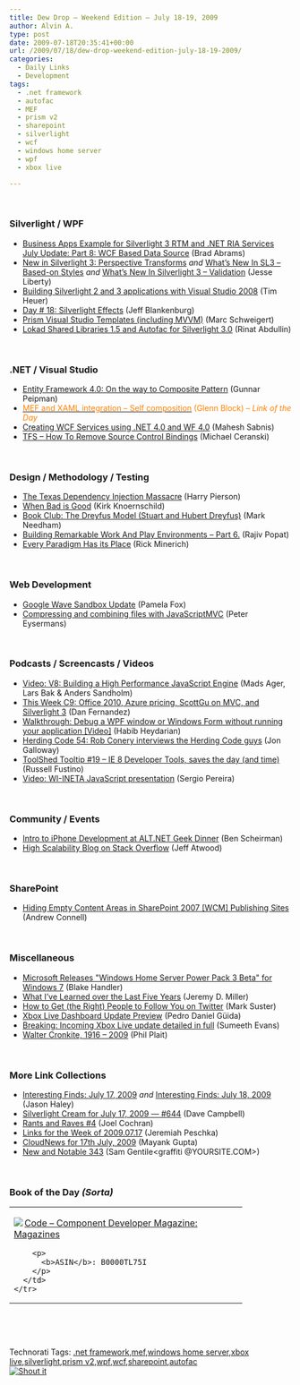 ```yaml
---
title: Dew Drop – Weekend Edition – July 18-19, 2009
author: Alvin A.
type: post
date: 2009-07-18T20:35:41+00:00
url: /2009/07/18/dew-drop-weekend-edition-july-18-19-2009/
categories:
  - Daily Links
  - Development
tags:
  - .net framework
  - autofac
  - MEF
  - prism v2
  - sharepoint
  - silverlight
  - wcf
  - windows home server
  - wpf
  - xbox live

---
```

&#160;

### Silverlight / WPF

  * [Business Apps Example for Silverlight 3 RTM and .NET RIA Services July Update: Part 8: WCF Based Data Source][1] (Brad Abrams)
  * [New in Silverlight 3: Perspective Transforms][2] _and_&#160;[What’s New In SL3 – Based-on Styles][3] _and_&#160;[What’s New In Silverlight 3 &#8211; Validation][4] (Jesse Liberty)
  * [Building Silverlight 2 and 3 applications with Visual Studio 2008][5] (Tim Heuer)
  * [Day # 18: Silverlight Effects][6] (Jeff Blankenburg)
  * [Prism Visual Studio Templates (including MVVM)][7] (Marc Schweigert)
  * [Lokad Shared Libraries 1.5 and Autofac for Silverlight 3.0][8] (Rinat Abdullin)

&#160;

### .NET / Visual Studio

  * [Entity Framework 4.0: On the way to Composite Pattern][9] (Gunnar Peipman)
  * [<font color="#ff8000">MEF and XAML integration – Self composition</font>][10] <font color="#ff8000">(Glenn Block) <em>– Link of the Day</em></font>
  * [Creating WCF Services using .NET 4.0 and WF 4.0][11] (Mahesh Sabnis)
  * [TFS – How To Remove Source Control Bindings][12] (Michael Ceranski)

&#160;

### Design / Methodology / Testing

  * [The Texas Dependency Injection Massacre][13] (Harry Pierson)
  * [When Bad is Good][14] (Kirk Knoernschild)
  * [Book Club: The Dreyfus Model (Stuart and Hubert Dreyfus)][15] (Mark Needham)
  * [Building Remarkable Work And Play Environments &#8211; Part 6.][16] (Rajiv Popat)
  * [Every Paradigm Has its Place][17] (Rick Minerich)

&#160;

### Web Development

  * [Google Wave Sandbox Update][18] (Pamela Fox)
  * [Compressing and combining files with JavaScriptMVC][19] (Peter Eysermans)

&#160;

### Podcasts / Screencasts / Videos

  * [Video: V8: Building a High Performance JavaScript Engine][20] (Mads Ager, Lars Bak & Anders Sandholm)
  * [This Week C9: Office 2010, Azure pricing, ScottGu on MVC, and Silverlight 3][21] (Dan Fernandez)
  * [Walkthrough: Debug a WPF window or Windows Form without running your application [Video]][22] (Habib Heydarian)
  * [Herding Code 54: Rob Conery interviews the Herding Code guys][23] (Jon Galloway)
  * [ToolShed Tooltip #19 &#8211; IE 8 Developer Tools, saves the day (and time)][24] (Russell Fustino)
  * [Video: WI-INETA JavaScript presentation][25] (Sergio Pereira)

&#160;

### Community / Events

  * [Intro to iPhone Development at ALT.NET Geek Dinner][26] (Ben Scheirman)
  * [High Scalability Blog on Stack Overflow][27] (Jeff Atwood)

&#160;

### SharePoint

  * [Hiding Empty Content Areas in SharePoint 2007 [WCM] Publishing Sites][28] (Andrew Connell)

&#160;

### Miscellaneous

  * [Microsoft Releases "Windows Home Server Power Pack 3 Beta" for Windows 7][29] (Blake Handler)
  * [What I’ve Learned over the Last Five Years][30] (Jeremy D. Miller)
  * [How to Get (the Right) People to Follow You on Twitter][31] (Mark Suster)
  * [Xbox Live Dashboard Update Preview][32] (Pedro Daniel Güida)
  * [Breaking: Incoming Xbox Live update detailed in full][33] (Sumeeth Evans)
  * [Walter Cronkite, 1916 &#8211; 2009][34] (Phil Plait)

&#160;

### More Link Collections

  * [Interesting Finds: July 17, 2009][35] _and_&#160;[Interesting Finds: July 18, 2009][36] (Jason Haley)
  * [Silverlight Cream for July 17, 2009 &#8212; #644][37] (Dave Campbell)
  * [Rants and Raves #4][38] (Joel Cochran)
  * [Links for the Week of 2009.07.17][39] (Jeremiah Peschka)
  * [CloudNews for 17th July, 2009][40] (Mayank Gupta)
  * [New and Notable 343][41] (Sam Gentile<graffiti @YOURSITE.COM>)

&#160;

### Book of the Day _(Sorta)_

<div style="padding-bottom: 0px; margin: 0px; padding-left: 0px; padding-right: 0px; display: inline; float: none; padding-top: 0px" id="scid:7dc1bd33-94bd-46fd-a20b-0131235bcd47:81a97e6f-6f98-4d47-8944-4ec73f0c2753" class="wlWriterSmartContent">
  <table cellspacing="0" cellpadding="2" width="400" border="0" unselectable="on">
    <tr>
      <td valign="top" width="400">
        <p>
          <a title="Code - Component Developer Magazine: Magazines" href="http://www.amazon.com/exec/obidos/ASIN/B0000TL75I/alvinashcraft-20"><img data-recalc-dims="1" decoding="async" src="https://i0.wp.com/images.amazon.com/images/P/B0000TL75I.01.MZZZZZZZ.jpg?w=660" border="0" align="left" style="float:left" />Code &#8211; Component Developer Magazine: Magazines</a>
        </p>
        
        <p>
          <b>ASIN</b>: B0000TL75I
        </p>
      </td>
    </tr>
  </table>
</div>

&#160;

<div style="padding-bottom: 0px; margin: 0px; padding-left: 0px; padding-right: 0px; display: inline; float: none; padding-top: 0px" id="scid:C16BAC14-9A3D-4c50-9394-FBFEF7A93539:55ac971b-75d0-4fed-9728-5cfe2f5cd7ee" class="wlWriterSmartContent">
  <!--dotnetkickit-->
</div>

&#160;

<div style="padding-bottom: 0px; margin: 0px; padding-left: 0px; padding-right: 0px; display: inline; float: none; padding-top: 0px" id="scid:0767317B-992E-4b12-91E0-4F059A8CECA8:d3298cee-18e9-459a-8d8c-53d94837225b" class="wlWriterSmartContent">
  Technorati Tags: <a href="http://technorati.com/tags/.net+framework" rel="tag">.net framework</a>,<a href="http://technorati.com/tags/mef" rel="tag">mef</a>,<a href="http://technorati.com/tags/windows+home+server" rel="tag">windows home server</a>,<a href="http://technorati.com/tags/xbox+live" rel="tag">xbox live</a>,<a href="http://technorati.com/tags/silverlight" rel="tag">silverlight</a>,<a href="http://technorati.com/tags/prism+v2" rel="tag">prism v2</a>,<a href="http://technorati.com/tags/wpf" rel="tag">wpf</a>,<a href="http://technorati.com/tags/wcf" rel="tag">wcf</a>,<a href="http://technorati.com/tags/sharepoint" rel="tag">sharepoint</a>,<a href="http://technorati.com/tags/autofac" rel="tag">autofac</a>
</div>

<div class="wlWriterHeaderFooter" style="margin:0px; padding:0px 0px 0px 0px;">
  <div class="shoutIt">
    <a rev="vote-for" href="http://dotnetshoutout.com/Submit?url=http%3a%2f%2fwww.alvinashcraft.com%2f2009%2f07%2f18%2fdew-drop-weekend-edition-july-18-19-2009%2f&title=Dew+Drop+-+Weekend+Edition+-+July+18-19%2c+2009"><img decoding="async" alt="Shout it" src="http://dotnetshoutout.com/image.axd?url=https://morningdew-bpc6g3a0fgaxdxcu.eastus2-01.azurewebsites.net/2009/07/18/dew-drop-weekend-edition-july-18-19-2009/" style="border:0px" /></a>
  </div>
</div>

 [1]: http://blogs.msdn.com/brada/archive/2009/07/17/business-apps-example-for-silverlight-3-rtm-and-net-ria-services-july-update-part-8-wcf-based-data-source.aspx
 [2]: http://feedproxy.google.com/~r/JesseLiberty-SilverlightGeek/~3/wVobMz31Q7M/new-in-silverlight-3-perspective-transforms.aspx
 [3]: http://feedproxy.google.com/~r/JesseLiberty-SilverlightGeek/~3/DzSacVw8KBw/what-s-new-in-sl3-based-on-styles.aspx
 [4]: http://feedproxy.google.com/~r/JesseLiberty-SilverlightGeek/~3/WYPRfHuBxO4/what-s-new-in-silverlight-3-validation.aspx
 [5]: http://feeds.timheuer.com/~r/timheuer/~3/Jg5JusKP46g/build-silverlight-2-and-3-apps-with-visual-studio-2008.aspx
 [6]: http://feedproxy.google.com/~r/Blankenthoughts/~3/vs9y4YFYRcs/day-19-silverlight-effects.aspx
 [7]: http://blogs.msdn.com/publicsector/archive/2009/07/17/prism-visual-studio-templates-including-mvvm.aspx
 [8]: http://feeds.abdullin.com/~r/RinatAbdullin/~3/axMoDTKbzrw/lokad-shared-libraries-15-and-autofac-for-silverlight-30.html
 [9]: http://feedproxy.google.com/~r/gunnarpeipman/~3/s3Uxq_vKLEs/entity-framework-4-0-on-the-way-to-composite-pattern.aspx
 [10]: http://feedproxy.google.com/~r/MyTechnobabble/~3/VC-NzZyDbgI/mef-and-xaml-integration-self-composition.aspx
 [11]: http://feedproxy.google.com/~r/netCurryRecentArticles/~3/hpbvd68OZOo/ShowArticle.aspx
 [12]: http://www.codecapers.com/2009/07/tfs-how-to-remove-source-control.html
 [13]: http://feedproxy.google.com/~r/Devhawk/~3/i8GFMGjrak4/The+Texas+Dependency+Injection+Massacre.aspx
 [14]: http://techdistrict.kirkk.com/2009/07/17/when-bad-is-good/
 [15]: http://feedproxy.google.com/~r/MarkNeedham/~3/IV_t6dtgdSs/
 [16]: http://www.thousandtyone.com/blog/BuildingRemarkableWorkAndPlayEnvironmentsPart6.aspx
 [17]: http://www.atalasoft.com/cs/blogs/rickm/archive/2009/07/17/every-paradigm-has-it-s-place.aspx
 [18]: http://feedproxy.google.com/~r/GoogleWaveDeveloperBlog/~3/wySLMtivhms/google-wave-sandbox-update.html
 [19]: http://peter.worksontheweb.net/post.aspx?id=6211ca47-ca03-4582-846c-fabcf229aca2
 [20]: http://feeds.dzone.com/~r/zones/dotnet/~3/gzuKJhDC_tw/video-v8-building-high
 [21]: http://channel9.msdn.com/shows/This+Week+On+Channel+9/This-Week-C9-Office-2010-Azure-pricing/
 [22]: http://blogs.msdn.com/habibh/archive/2009/07/17/walkthrough-debug-a-wpf-window-or-windows-form-without-running-your-application-video.aspx
 [23]: http://feedproxy.google.com/~r/HerdingCode/~3/Yac3HAtKG9M/
 [24]: http://channel9.msdn.com/shows/toolshed/ToolShed-Tooltip-19-IE-8-Developer-Tools-saves-the-day-and-time/
 [25]: http://feedproxy.google.com/~r/Devlicious/~3/kXBgApHXLxI/video-wi-ineta-javascript-presentation.aspx
 [26]: http://feedproxy.google.com/~r/flux88/~3/PObN46stG5o/
 [27]: http://blog.stackoverflow.com/2009/07/high-scalability-blog-on-stack-overflow/
 [28]: http://feedproxy.google.com/~r/AndrewConnell/~3/c9OLaykqfoE/Hiding-Empty-Content-Areas-in-SharePoint-2007-WCM-Publishing-Sites.aspx
 [29]: http://bhandler.spaces.live.com/Blog/cns!70F64BC910C9F7F3!5747.entry
 [30]: http://codebetter.com/blogs/jeremy.miller/archive/2009/07/18/what-i-ve-learned-over-the-last-five-years.aspx
 [31]: http://feedproxy.google.com/~r/CloudAve/~3/4Bn8BWZsu18/how-to-get-the-right-people-to-follow-you-on-twitter
 [32]: http://amapplease.blogspot.com/2009/07/xbox-live-dashboard-update-preview.html
 [33]: http://feeds.bink.nu/~r/binkdotnu/~3/WEkrSuu9vLs/breaking-incoming-xbox-live-update-detailed-in-full.aspx
 [34]: http://blogs.discovermagazine.com/badastronomy/2009/07/17/walter-cronkite-1916-2009/
 [35]: http://jasonhaley.com/blog/post.aspx?id=71a220bf-6f8c-4127-92c3-a3f3e0d60a54
 [36]: http://jasonhaley.com/blog/post.aspx?id=287803c3-7685-4d3f-b4a6-2937b8b01c35
 [37]: http://geekswithblogs.net/WynApseTechnicalMusings/archive/2009/07/17/133566.aspx
 [38]: http://www.developingfor.net/net/rants-and-raves-4.html
 [39]: http://feedproxy.google.com/~r/facility9/~3/WzZMdiROfqI/
 [40]: http://feedproxy.google.com/~r/CloudAve/~3/STh51g2WBZo/cloudnews-for-17th-july-2009
 [41]: http://feedproxy.google.com/~r/SamGentile/~3/P0iE-FR5f_A/